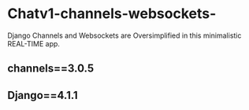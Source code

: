 # Chatv1-channels-websockets-
Django Channels and Websockets are Oversimplified in this minimalistic REAL-TIME app.

## channels==3.0.5
## Django==4.1.1
